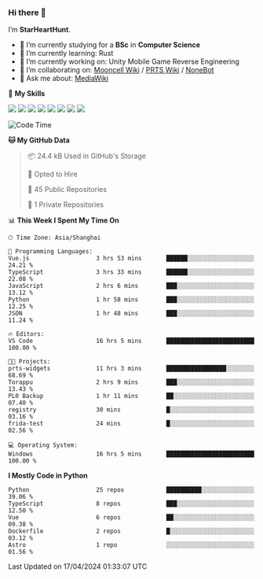 ### Hi there 👋

I’m **StarHeartHunt**.

- 🏫 I’m currently studying for a **BSc** in **Computer Science**
- 🌱 I’m currently learning: Rust
- 🔭 I’m currently working on: Unity Mobile Game Reverse Engineering
- 👯 I’m collaborating on: [Mooncell Wiki](https://fgo.wiki/) / [PRTS Wiki](http://prts.wiki/) / [NoneBot](https://github.com/nonebot)
- 💬 Ask me about: [MediaWiki](https://www.mediawiki.org)

🌟 **My Skills**

![](https://img.shields.io/badge/-Python-3e74a2?style=flat-square&logo=Python&logoColor=fff)
![](https://img.shields.io/badge/-Node.js-339933?style=flat-square&logo=node.js&logoColor=fff)
![](https://img.shields.io/badge/-Vue-4fc08d?style=flat-square&logo=vue.js&logoColor=fff)
![](https://img.shields.io/badge/-React-2d98ce?style=flat-square&logo=React&logoColor=fff)
![](https://img.shields.io/badge/-TypeScript-3178C6?style=flat-square&logo=TypeScript&logoColor=fff)
![](https://img.shields.io/badge/-Docker-2496ED?style=flat-square&logo=Docker&logoColor=fff)
![](https://img.shields.io/badge/-Linux-000000?style=flat-square&logo=Linux&logoColor=fff)
![](https://img.shields.io/badge/-Dotnet-512bd4?style=flat-square&logo=.net&logoColor=fff)

<!--START_SECTION:waka-->
![Code Time](http://img.shields.io/badge/Code%20Time-961%20hrs%2036%20mins-blue)

**🐱 My GitHub Data** 

> 📦 24.4 kB Used in GitHub's Storage 
 > 
> 💼 Opted to Hire
 > 
> 📜 45 Public Repositories 
 > 
> 🔑 1 Private Repositories 
 > 
📊 **This Week I Spent My Time On** 

```text
🕑︎ Time Zone: Asia/Shanghai

💬 Programming Languages: 
Vue.js                   3 hrs 53 mins       ██████░░░░░░░░░░░░░░░░░░░   24.21 % 
TypeScript               3 hrs 33 mins       ██████░░░░░░░░░░░░░░░░░░░   22.08 % 
JavaScript               2 hrs 6 mins        ███░░░░░░░░░░░░░░░░░░░░░░   13.12 % 
Python                   1 hr 58 mins        ███░░░░░░░░░░░░░░░░░░░░░░   12.25 % 
JSON                     1 hr 48 mins        ███░░░░░░░░░░░░░░░░░░░░░░   11.24 % 

🔥 Editors: 
VS Code                  16 hrs 5 mins       █████████████████████████   100.00 % 

🐱‍💻 Projects: 
prts-widgets             11 hrs 3 mins       █████████████████░░░░░░░░   68.69 % 
Torappu                  2 hrs 9 mins        ███░░░░░░░░░░░░░░░░░░░░░░   13.43 % 
PL0 Backup               1 hr 11 mins        ██░░░░░░░░░░░░░░░░░░░░░░░   07.40 % 
registry                 30 mins             █░░░░░░░░░░░░░░░░░░░░░░░░   03.16 % 
frida-test               24 mins             █░░░░░░░░░░░░░░░░░░░░░░░░   02.56 % 

💻 Operating System: 
Windows                  16 hrs 5 mins       █████████████████████████   100.00 % 
```

**I Mostly Code in Python** 

```text
Python                   25 repos            ██████████░░░░░░░░░░░░░░░   39.06 % 
TypeScript               8 repos             ███░░░░░░░░░░░░░░░░░░░░░░   12.50 % 
Vue                      6 repos             ██░░░░░░░░░░░░░░░░░░░░░░░   09.38 % 
Dockerfile               2 repos             █░░░░░░░░░░░░░░░░░░░░░░░░   03.12 % 
Astro                    1 repo              ░░░░░░░░░░░░░░░░░░░░░░░░░   01.56 % 
```




 Last Updated on 17/04/2024 01:33:07 UTC
<!--END_SECTION:waka-->

